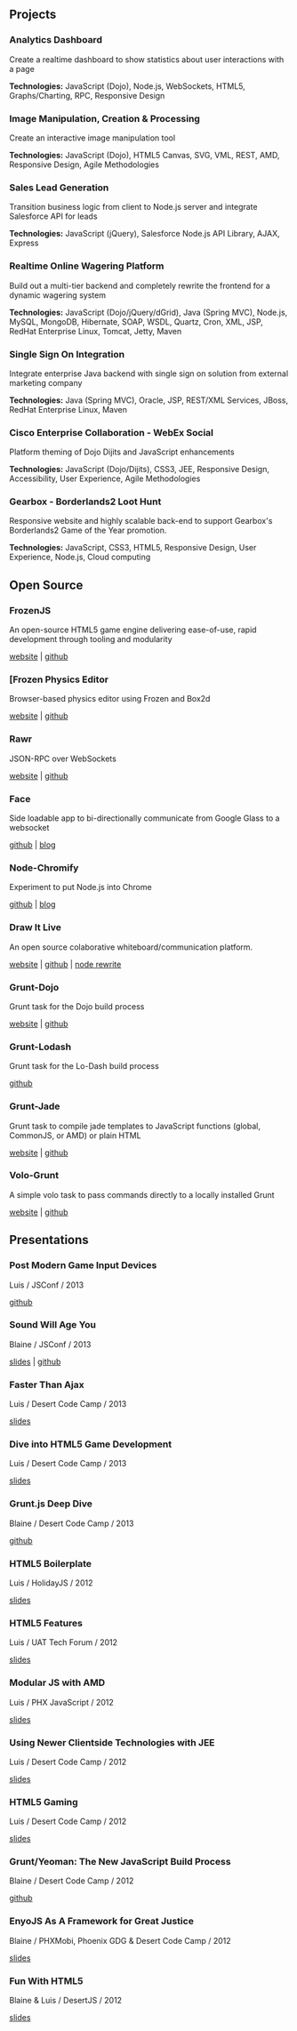 
## Projects

### Analytics Dashboard

Create a realtime dashboard to show statistics about user interactions with a page

__Technologies:__ JavaScript (Dojo), Node.js, WebSockets, HTML5, Graphs/Charting, RPC, Responsive Design

### Image Manipulation, Creation & Processing

Create an interactive image manipulation tool

__Technologies:__ JavaScript (Dojo), HTML5 Canvas, SVG, VML, REST, AMD, Responsive Design, Agile Methodologies

### Sales Lead Generation

Transition business logic from client to Node.js server and integrate Salesforce API for leads

__Technologies:__ JavaScript (jQuery), Salesforce Node.js API Library, AJAX, Express

### Realtime Online Wagering Platform

Build out a multi-tier backend and completely rewrite the frontend for a dynamic wagering system

__Technologies:__ JavaScript (Dojo/jQuery/dGrid), Java (Spring MVC), Node.js, MySQL, MongoDB, Hibernate, SOAP, WSDL, Quartz, Cron, XML, JSP, RedHat Enterprise Linux, Tomcat, Jetty, Maven

### Single Sign On Integration

Integrate enterprise Java backend with single sign on solution from external marketing company

__Technologies:__ Java (Spring MVC), Oracle, JSP, REST/XML Services, JBoss, RedHat Enterprise Linux, Maven

### Cisco Enterprise Collaboration - WebEx Social

Platform theming of Dojo Dijits and JavaScript enhancements

__Technologies:__ JavaScript (Dojo/Dijits), CSS3, JEE, Responsive Design, Accessibility, User Experience, Agile Methodologies

### Gearbox - Borderlands2 Loot Hunt

Responsive website and highly scalable back-end to support Gearbox's Borderlands2 Game of the Year promotion.

__Technologies:__ JavaScript, CSS3, HTML5, Responsive Design, User Experience, Node.js, Cloud computing

## Open Source

### FrozenJS

An open-source HTML5 game engine delivering ease-of-use, rapid development through tooling and modularity

[website](http://frozenjs.com) | [github](https://github.com/iceddev/frozen)

### [Frozen Physics Editor

Browser-based physics editor using Frozen and Box2d

[website](http://phated.github.io/frozen-editor/) | [github](https://github.com/phated/frozen-editor)

### Rawr

JSON-RPC over WebSockets

[website](https://npmjs.org/package/rawr) | [github](https://github.com/iceddev/rawr)

### Face

Side loadable app to bi-directionally communicate from Google Glass to a websocket

[github](https://github.com/monteslu/Face) | [blog](http://blog.iceddev.com/2013-07-30-controlling-drones-with-google-glass-and-javascript.html)

### Node-Chromify

Experiment to put Node.js into Chrome

[github](https://github.com/iceddev/node-chromify) | [blog](http://blog.iceddev.com/2012-11-05-node-js-in-chrome.html)

### Draw It Live

An open source colaborative whiteboard/communication platform.

[website](http://www.drawitlive.com/) | [github](https://github.com/monteslu/drawitlive) | [node rewrite](https://github.com/iceddev/drawitlivenode)

### Grunt-Dojo

Grunt task for the Dojo build process

[website](https://npmjs.org/package/grunt-dojo) | [github](https://github.com/phated/grunt-dojo)

### Grunt-Lodash

Grunt task for the Lo-Dash build process

[github](https://github.com/lodash/grunt-lodash)

### Grunt-Jade

Grunt task to compile jade templates to JavaScript functions (global, CommonJS, or AMD) or plain HTML

[website](https://npmjs.org/package/grunt-jade) | [github](https://github.com/phated/grunt-jade)

### Volo-Grunt

A simple volo task to pass commands directly to a locally installed Grunt

[website](https://npmjs.org/package/volo-grunt) | [github](https://github.com/phated/volo-grunt)

## Presentations

### Post Modern Game Input Devices

Luis / JSConf / 2013

[github](https://github.com/iceddev/post-modern-game-input)

### Sound Will Age You

Blaine / JSConf / 2013

[slides](http://blog.iceddev.com/sound-will-age-you/) | [github](https://github.com/iceddev/sound-will-age-you)

### Faster Than Ajax

Luis / Desert Code Camp / 2013

[slides](http://azprogrammer.com/talks/dcc13_ws/)

### Dive into HTML5 Game Development

Luis / Desert Code Camp / 2013

[slides](http://azprogrammer.com/talks/dcc13_html5/)

### Grunt.js Deep Dive

Blaine / Desert Code Camp / 2013

[github](https://github.com/phated/dcc2013grunt)

### HTML5 Boilerplate

Luis / HolidayJS / 2012

[slides](http://azprogrammer.com/talks/holidayjs_html5/)

### HTML5 Features

Luis / UAT Tech Forum / 2012

[slides](http://azprogrammer.com/talks/techforum_html5/)

### Modular JS with AMD

Luis / PHX JavaScript / 2012

[slides](http://azprogrammer.com/talks/phxjs_amd/)

### Using Newer Clientside Technologies with JEE

Luis / Desert Code Camp / 2012

[slides](http://azprogrammer.com/talks/dcc12_java/)

### HTML5 Gaming

Luis / Desert Code Camp / 2012

[slides](http://azprogrammer.com/talks/dcc12_html5/)

### Grunt/Yeoman: The New JavaScript Build Process

Blaine / Desert Code Camp / 2012

[github](https://github.com/phated/dcc_grunt)

### EnyoJS As A Framework for Great Justice

Blaine / PHXMobi, Phoenix GDG & Desert Code Camp / 2012

[slides](http://phxmobi.nodester.com/)

### Fun With HTML5

Blaine & Luis / DesertJS / 2012

[slides](http://blog.iceddev.com/desertjs_html5/)
